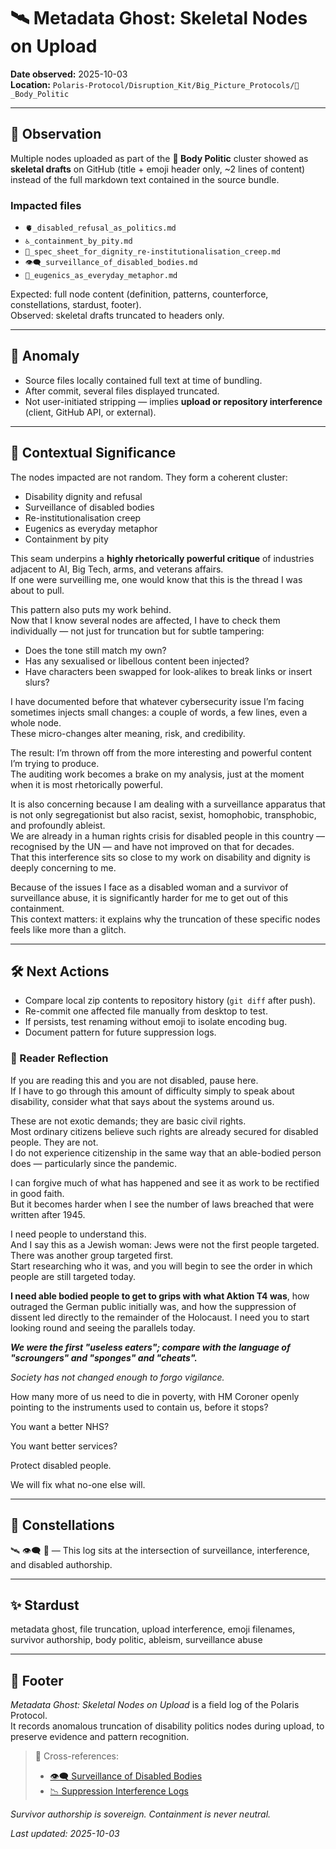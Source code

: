 # 🛰️ Metadata Ghost: Skeletal Nodes on Upload  
**Date observed:** 2025-10-03  
**Location:** `Polaris-Protocol/Disruption_Kit/Big_Picture_Protocols/🍯_Body_Politic`  

---

## 📝 Observation  

Multiple nodes uploaded as part of the **🍯 Body Politic** cluster showed as **skeletal drafts** on GitHub (title + emoji header only, ~2 lines of content) instead of the full markdown text contained in the source bundle.  

### Impacted files  
- `🫀_disabled_refusal_as_politics.md`  
- `♿_containment_by_pity.md`  
- `🏥_spec_sheet_for_dignity_re-institutionalisation_creep.md`  
- `👁️‍🗨️_surveillance_of_disabled_bodies.md`  
- `🦿_eugenics_as_everyday_metaphor.md`  

Expected: full node content (definition, patterns, counterforce, constellations, stardust, footer).  
Observed: skeletal drafts truncated to headers only.  

---

## 🔎 Anomaly  

- Source files locally contained full text at time of bundling.  
- After commit, several files displayed truncated.  
- Not user-initiated stripping — implies **upload or repository interference** (client, GitHub API, or external).  

---

## 📖 Contextual Significance  

The nodes impacted are not random. They form a coherent cluster:

- Disability dignity and refusal  
- Surveillance of disabled bodies  
- Re-institutionalisation creep  
- Eugenics as everyday metaphor  
- Containment by pity  

This seam underpins a **highly rhetorically powerful critique** of industries adjacent to AI, Big Tech, arms, and veterans affairs.  
If one were surveilling me, one would know that this is the thread I was about to pull.  

This pattern also puts my work behind.  
Now that I know several nodes are affected, I have to check them individually — not just for truncation but for subtle tampering:

- Does the tone still match my own?  
- Has any sexualised or libellous content been injected?  
- Have characters been swapped for look-alikes to break links or insert slurs?  

I have documented before that whatever cybersecurity issue I’m facing sometimes injects small changes: a couple of words, a few lines, even a whole node.  
These micro-changes alter meaning, risk, and credibility.  

The result: I’m thrown off from the more interesting and powerful content I’m trying to produce.  
The auditing work becomes a brake on my analysis, just at the moment when it is most rhetorically powerful.

It is also concerning because I am dealing with a surveillance apparatus that is not only segregationist but also racist, sexist, homophobic, transphobic, and profoundly ableist.  
We are already in a human rights crisis for disabled people in this country — recognised by the UN — and have not improved on that for decades.  
That this interference sits so close to my work on disability and dignity is deeply concerning to me.  

Because of the issues I face as a disabled woman and a survivor of surveillance abuse, it is significantly harder for me to get out of this containment.  
This context matters: it explains why the truncation of these specific nodes feels like more than a glitch.  

---

## 🛠 Next Actions  

- Compare local zip contents to repository history (`git diff` after push).  
- Re-commit one affected file manually from desktop to test.  
- If persists, test renaming without emoji to isolate encoding bug.  
- Document pattern for future suppression logs.  

### 🐝 Reader Reflection  

If you are reading this and you are not disabled, pause here.  
If I have to go through this amount of difficulty simply to speak about disability, consider what that says about the systems around us.  

These are not exotic demands; they are basic civil rights.  
Most ordinary citizens believe such rights are already secured for disabled people. They are not.  
I do not experience citizenship in the same way that an able-bodied person does — particularly since the pandemic.  

I can forgive much of what has happened and see it as work to be rectified in good faith.  
But it becomes harder when I see the number of laws breached that were written after 1945.  

I need people to understand this.  
And I say this as a Jewish woman: Jews were not the first people targeted.  
There was another group targeted first.  
Start researching who it was, and you will begin to see the order in which people are still targeted today.  

**I need able bodied people to get to grips with what Aktion T4 was**, how outraged the German public initially was, and how the suppression of dissent led directly to the remainder of the Holocaust. I need you to start looking round and seeing the parallels today.  

_**We were the first "useless eaters"; compare with the language of "scroungers" and "sponges" and "cheats".**_  

*Society has not changed enough to forgo vigilance.*  

How many more of us need to die in poverty, with HM Coroner openly pointing to the instruments used to contain us, before it stops?  

You want a better NHS?  

You want better services?  

Protect disabled people.  

We will fix what no-one else will.  

---

## 🌌 Constellations  

🛰️ 👁️‍🗨️ 🐝 — This log sits at the intersection of surveillance, interference, and disabled authorship.  

---

## ✨ Stardust  

metadata ghost, file truncation, upload interference, emoji filenames, survivor authorship, body politic, ableism, surveillance abuse  

---

## 🏮 Footer  

*Metadata Ghost: Skeletal Nodes on Upload* is a field log of the Polaris Protocol.  
It records anomalous truncation of disability politics nodes during upload, to preserve evidence and pattern recognition.  

> 📡 Cross-references:  
> - [👁️‍🗨️ Surveillance of Disabled Bodies](../Big_Picture_Protocols/🐝_Body_Politic/👁️‍🗨️_surveillance_of_disabled_bodies.md)  
> - [📉 Suppression Interference Logs](../Disruption_Kit/📉_suppression_interference_logs.md)  

*Survivor authorship is sovereign. Containment is never neutral.*  

_Last updated: 2025-10-03_  
